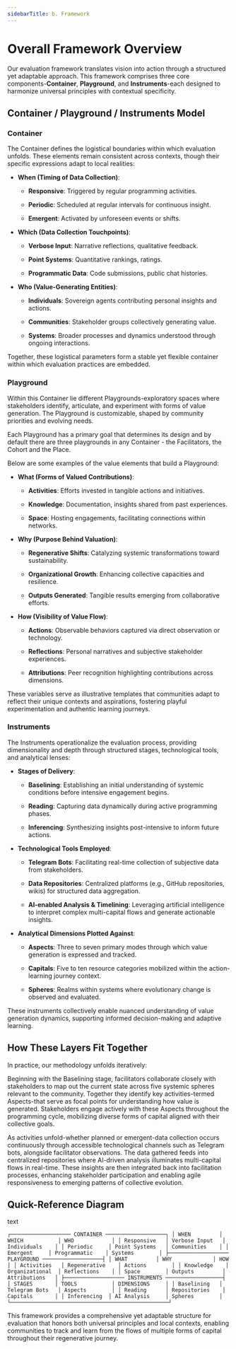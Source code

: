```yaml
---
sidebarTitle: b. Framework
---
```


# Overall Framework Overview

Our evaluation framework translates vision into action through a structured yet adaptable approach. This framework comprises three core components-**Container**, **Playground**, and **Instruments**-each designed to harmonize universal principles with contextual specificity.

## Container / Playground / Instruments Model

### Container

The Container defines the logistical boundaries within which evaluation unfolds. These elements remain consistent across contexts, though their specific expressions adapt to local realities:

- **When (Timing of Data Collection)**:
    
    - **Responsive**: Triggered by regular programming activities.
        
    - **Periodic**: Scheduled at regular intervals for continuous insight.
        
    - **Emergent**: Activated by unforeseen events or shifts.
        
- **Which (Data Collection Touchpoints)**:
    
    - **Verbose Input**: Narrative reflections, qualitative feedback.
        
    - **Point Systems**: Quantitative rankings, ratings.
        
    - **Programmatic Data**: Code submissions, public chat histories.
        
- **Who (Value-Generating Entities)**:
    
    - **Individuals**: Sovereign agents contributing personal insights and actions.
        
    - **Communities**: Stakeholder groups collectively generating value.
        
    - **Systems**: Broader processes and dynamics understood through ongoing interactions.
        

Together, these logistical parameters form a stable yet flexible container within which evaluation practices are embedded.

### Playground

Within this Container lie different Playgrounds-exploratory spaces where stakeholders identify, articulate, and experiment with forms of value generation. The Playground is customizable, shaped by community priorities and evolving needs.

Each Playground has a primary goal that determines its design and by default there are three playgrounds in any Container - the Facilitators, the Cohort and the Place.

Below are some examples of the value elements that build a Playground:

- **What (Forms of Valued Contributions)**:
    
    - **Activities**: Efforts invested in tangible actions and initiatives.
        
    - **Knowledge**: Documentation, insights shared from past experiences.
        
    - **Space**: Hosting engagements, facilitating connections within networks.
        
- **Why (Purpose Behind Valuation)**:
    
    - **Regenerative Shifts**: Catalyzing systemic transformations toward sustainability.
        
    - **Organizational Growth**: Enhancing collective capacities and resilience.
        
    - **Outputs Generated**: Tangible results emerging from collaborative efforts.
        
- **How (Visibility of Value Flow)**:
    
    - **Actions**: Observable behaviors captured via direct observation or technology.
        
    - **Reflections**: Personal narratives and subjective stakeholder experiences.
        
    - **Attributions**: Peer recognition highlighting contributions across dimensions.
        

These variables serve as illustrative templates that communities adapt to reflect their unique contexts and aspirations, fostering playful experimentation and authentic learning journeys.

### Instruments

The Instruments operationalize the evaluation process, providing dimensionality and depth through structured stages, technological tools, and analytical lenses:

- **Stages of Delivery**:
    
    - **Baselining**: Establishing an initial understanding of systemic conditions before intensive engagement begins.
        
    - **Reading**: Capturing data dynamically during active programming phases.
        
    - **Inferencing**: Synthesizing insights post-intensive to inform future actions.
        
- **Technological Tools Employed**:
    
    - **Telegram Bots**: Facilitating real-time collection of subjective data from stakeholders.
        
    - **Data Repositories**: Centralized platforms (e.g., GitHub repositories, wikis) for structured data aggregation.
        
    - **AI-enabled Analysis & Timelining**: Leveraging artificial intelligence to interpret complex multi-capital flows and generate actionable insights.
        
- **Analytical Dimensions Plotted Against**:
    
    - **Aspects**: Three to seven primary modes through which value generation is expressed and tracked.
        
    - **Capitals**: Five to ten resource categories mobilized within the action-learning journey context.
        
    - **Spheres**: Realms within systems where evolutionary change is observed and evaluated.
        

These instruments collectively enable nuanced understanding of value generation dynamics, supporting informed decision-making and adaptive learning.

## How These Layers Fit Together

In practice, our methodology unfolds iteratively:

Beginning with the Baselining stage, facilitators collaborate closely with stakeholders to map out the current state across five systemic spheres relevant to the community. Together they identify key activities-termed Aspects-that serve as focal points for understanding how value is generated. Stakeholders engage actively with these Aspects throughout the programming cycle, mobilizing diverse forms of capital aligned with their collective goals.

As activities unfold-whether planned or emergent-data collection occurs continuously through accessible technological channels such as Telegram bots, alongside facilitator observations. The data gathered feeds into centralized repositories where AI-driven analysis illuminates multi-capital flows in real-time. These insights are then integrated back into facilitation processes, enhancing stakeholder participation and enabling agile responsiveness to emerging patterns of collective evolution.

## Quick-Reference Diagram

text

`┌─────────────────── CONTAINER ───────────────────┐ │ WHEN         │ WHICH           │ WHO            │ │ Responsive   │ Verbose Input   │ Individuals    │ │ Periodic     │ Point Systems   │ Communities    │ │ Emergent     │ Programmatic    │ Systems        │ ├─────────────────── PLAYGROUND ───────────────────┤ │ WHAT         │ WHY             │ HOW            │ │ Activities   │ Regenerative    │ Actions        │ │ Knowledge    │ Organizational  │ Reflections    │ │ Space        │ Outputs         │ Attributions   │ ├─────────────────── INSTRUMENTS ──────────────────┤ │ STAGES       │ TOOLS           │ DIMENSIONS     │ │ Baselining   │ Telegram Bots   │ Aspects        │ │ Reading      │ Repositories    │ Capitals       │ │ Inferencing  │ AI Analysis     │ Spheres        │ └──────────────────────────────────────────────────┘`

This framework provides a comprehensive yet adaptable structure for evaluation that honors both universal principles and local contexts, enabling communities to track and learn from the flows of multiple forms of capital throughout their regenerative journey.
